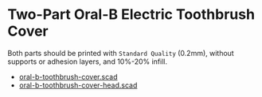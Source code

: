 # Two-Part Oral-B Electric Toothbrush Cover

Both parts should be printed with `Standard Quality` (0.2mm), without supports or adhesion layers, and 10%-20% infill.

* [oral-b-toothbrush-cover.scad](oral-b-toothbrush-cover.scad)
* [oral-b-toothbrush-cover-head.scad](oral-b-toothbrush-cover-head.scad)
